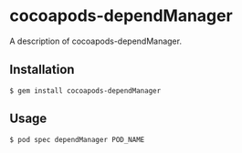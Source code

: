 # cocoapods-dependManager

A description of cocoapods-dependManager.

## Installation

    $ gem install cocoapods-dependManager

## Usage

    $ pod spec dependManager POD_NAME
